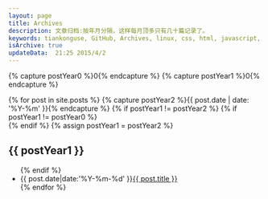 ```yaml
---
layout: page
title: Archives
description: 文章归档:按年月分隔，这样每月顶多只有几十篇记录了。  
keywords: tiankonguse, GitHub, Archives, linux, css, html, javascript, python, Jekyll, plugins, php, 大数据, 分布式, 机器学习, acm, 算法
isArchive: true
updateData:  21:25 2015/4/2
---
```


{% capture postYear0 %}0{% endcapture %}
{% capture postYear1 %}0{% endcapture %}
<div class="row-fluid">
    <div class="accordion main-article" id="accordion2">
        {% for post in site.posts %}
            {% capture postYear2 %}{{ post.date | date: '%Y-%m' }}{% endcapture %}
            {% if postYear1 != postYear2 %}
                {% if postYear1 != postYear0  %}
        </ul>
    </div>
</div>
                {% endif %}
                {% assign postYear1 = postYear2 %}
<div class="accordion-group">
    <div class="accordion-heading">
        <h2 class="accordion-toggle list-of-categories" data-toggle="collapse" data-parent="#accordion2"  href="#{{ postYear1 }}-ref">{{ postYear1 }}</h2>
    </div>
    <div id="{{ postYear1}}-ref" class="accordion-body collapse">
        <ul class="article-year clearfix list-articles-category">
            {% endif %}
            <li><time pubdate="pubdate" datetime="{{ post.date|date:'%Y-%m-%d' }}">{{ post.date|date:'%Y-%m-%d' }}</time><a href="{{site.url}}{{ post.url }}">{{ post.title }}</a></li>
        {% endfor %}
        </ul>
    </div>
</div>
    </div>
</div>


<script>
    (function ($) {
        $(document).ready(function(){
            $(".entry-title").append('<span class="fa-stack fa-lg" style="cursor: pointer;width: 30px;display: inline-block;font-size: 15px;"><i class="fa fa-circle fa-stack-2x"></i><i class="fa fa-th-large fa-stack-1x fa-inverse"></i></span>');
            $(".entry-title .fa-stack").bind("click", function(){
                $(".entry-title .fa-stack-1x").toggleClass("fa-th-large");
                $(".entry-title .fa-stack-1x").toggleClass("fa-list-ul");
                $("#accordion2").toggleClass("main-article");
            });
        });
    }(jQuery));
</script>

